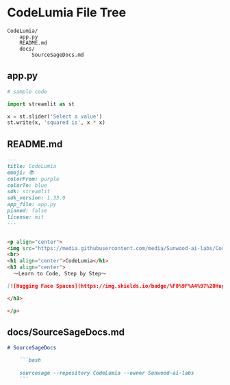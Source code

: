 # CodeLumia File Tree

```
CodeLumia/
    app.py
    README.md
    docs/
        SourceSageDocs.md

```

## app.py

```python
# sample code 

import streamlit as st

x = st.slider('Select a value')
st.write(x, 'squared is', x * x)
```

## README.md

```markdown
---
title: CodeLumia
emoji: 📚
colorFrom: purple
colorTo: blue
sdk: streamlit
sdk_version: 1.33.0
app_file: app.py
pinned: false
license: mit
---


<p align="center">
<img src="https://media.githubusercontent.com/media/Sunwood-ai-labs/CodeLumia/main/docs/CodeLumia_icon.png" width="50%">
<br>
<h1 align="center">CodeLumia</h1>
<h3 align="center">
  ～Learn to Code, Step by Step～

[![Hugging Face Spaces](https://img.shields.io/badge/%F0%9F%A4%97%20Hugging%20Face-Spaces-blue)](https://huggingface.co/spaces/MakiAi/CodeLumia)[![](https://img.shields.io/github/stars/Sunwood-ai-labs/CodeLumia)](https://github.com/Sunwood-ai-labs/CodeLumia)[![](https://img.shields.io/github/last-commit/Sunwood-ai-labs/CodeLumia)](https://github.com/Sunwood-ai-labs/CodeLumia)[![](https://img.shields.io/github/languages/top/Sunwood-ai-labs/CodeLumia)](https://github.com/Sunwood-ai-labs/CodeLumia)

</h3>

</p>


```

## docs/SourceSageDocs.md

```markdown
# SourceSageDocs

	```bash
	
	sourcesage --repository CodeLumia --owner Sunwood-ai-labs
	```
```

